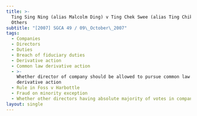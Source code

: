 ```yaml
---
title: >-
  Ting Sing Ning (alias Malcolm Ding) v Ting Chek Swee (alias Ting Chik Sui) and
  Others
subtitle: "[2007] SGCA 49 / 09\_October\_2007"
tags:
  - Companies
  - Directors
  - Duties
  - Breach of fiduciary duties
  - Derivative action
  - Common law derivative action
  - >-
    Whether director of company should be allowed to pursue common law
    derivative action
  - Rule in Foss v Harbottle
  - Fraud on minority exception
  - Whether other directors having absolute majority of votes in company
layout: single
---
```


